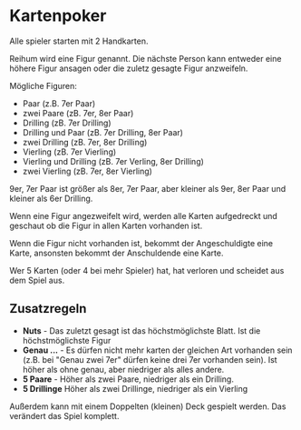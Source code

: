 # Kartenpoker

Alle spieler starten mit 2 Handkarten.

Reihum wird eine Figur genannt.
Die nächste Person kann entweder eine höhere Figur ansagen oder die zuletz gesagte Figur anzweifeln.

Mögliche Figuren:

* Paar (z.B. 7er Paar)
* zwei Paare (zB. 7er, 8er Paar)
* Drilling (zB. 7er Drilling)
* Drilling und Paar (zB. 7er Drilling, 8er Paar)
* zwei Drilling (zB. 7er, 8er Drilling)
* Vierling (zB. 7er Vierling)
* Vierling und Drilling (zB. 7er Verling, 8er Drilling)
* zwei Vierling (zB. 7er, 8er Vierling)

9er, 7er Paar ist größer als 8er, 7er Paar, aber kleiner als 9er, 8er Paar und kleiner als 6er Drilling.

Wenn eine Figur angezweifelt wird, werden alle Karten aufgedreckt und geschaut ob die Figur in allen Karten vorhanden ist.

Wenn die Figur nicht vorhanden ist, bekommt der Angeschuldigte eine Karte, ansonsten bekommt der Anschuldende eine Karte.

Wer 5 Karten (oder 4 bei mehr Spieler) hat, hat verloren und scheidet aus dem Spiel aus.

## Zusatzregeln

* **Nuts** - Das zuletzt gesagt ist das höchstmöglichste Blatt. Ist die höchstmöglichste Figur
* **Genau ...** - Es dürfen nicht mehr karten der gleichen Art vorhanden sein (z.B. bei "Genau zwei 7er" dürfen keine drei 7er vorhanden sein). Ist höher als ohne genau, aber niedriger als alles andere.
* **5 Paare** - Höher als zwei Paare, niedriger als ein Drilling.
* **5 Drillinge** Höher als zwei Drillinge, niedriger als ein Vierling

Außerdem kann mit einem Doppelten (kleinen) Deck gespielt werden. Das verändert das Spiel komplett.
